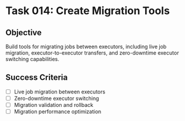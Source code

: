 # Task 014: Create Migration Tools

## Objective
Build tools for migrating jobs between executors, including live job migration, executor-to-executor transfers, and zero-downtime executor switching capabilities.

## Success Criteria
- [ ] Live job migration between executors
- [ ] Zero-downtime executor switching
- [ ] Migration validation and rollback
- [ ] Migration performance optimization